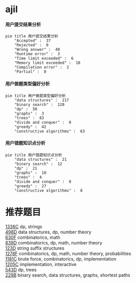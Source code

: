 # ajil

<!-- tabs:start -->



#### **用户提交结果分析**

```mermaid
pie title 用户提交结果分析
    "Accepted" :  37
    "Rejected" :  0
    "Wrong answer" :  40
    "Runtime error" :  3
    "Time limit exceeded" :  6
    "Memory limit exceeded" :  10
    "Compilation error" :  2
    "Partial" :  0
```

#### **用户做题类型偏好分析**

```mermaid
pie title 用户做题类型偏好分析
    "data structures" :  217
    "binary search" :  120
    "dp" :  50
    "graphs" :  3
    "trees" :  83
    "divide and conquer" :  0
    "greedy" :  42
    "constructive algorithms" :  63
```
#### **用户错题知识点分析**

```mermaid
pie title 用户错题知识点分析
    "data structures" :  21
    "binary search" :  12
    "dp" :  21
    "graphs" :  10
    "trees" :  4
    "divide and conquer" :  0
    "greedy" :  27
    "constructive algorithms" :  8
```



<!-- tabs:end -->
# 推荐题目
[1336C](https://codeforces.com/contest/1336/problem/C)		dp,
                        strings		  
[498D](https://codeforces.com/contest/498/problem/D)		data structures,
                        dp,
                        number theory		  
[630F](https://codeforces.com/contest/630/problem/F)		combinatorics,
                        math		  
[839D](https://codeforces.com/contest/839/problem/D)		combinatorics,
                        dp,
                        math,
                        number theory		  
[123D](https://codeforces.com/contest/123/problem/D)		string suffix structures		  
[1278F](https://codeforces.com/contest/1278/problem/F)		combinatorics,
                        dp,
                        math,
                        number theory,
                        probabilities		  
[1181C](https://codeforces.com/contest/1181/problem/C)		brute force,
                        combinatorics,
                        dp,
                        implementation		  
[1205C](https://codeforces.com/contest/1205/problem/C)		implementation,
                        interactive		  
[543D](https://codeforces.com/contest/543/problem/D)		dp,
                        trees		  
[229B](https://codeforces.com/contest/229/problem/B)		binary search,
                        data structures,
                        graphs,
                        shortest paths		  
